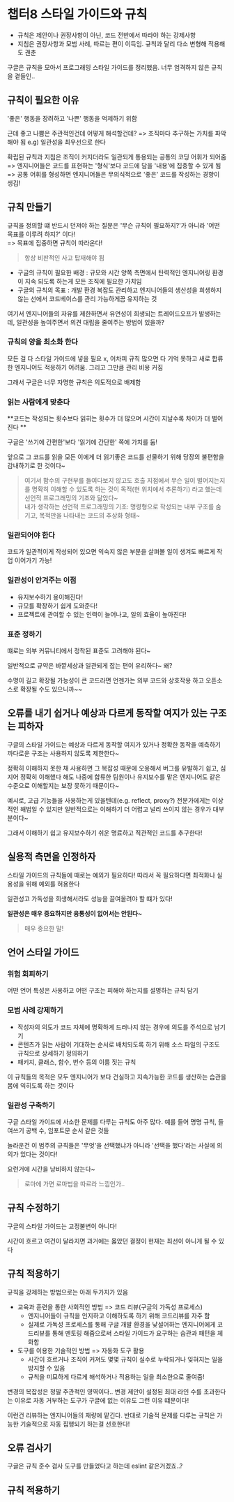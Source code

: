 # 챕터8 스타일 가이드와 규칙

- 규칙은 제안이나 권장사항이 아닌, 코드 전반에서 따라야 하는 강제사항
- 지침은 권장사항과 모범 사례, 따르는 편이 이득임. 규칙과 달리 다소 변형해 적용해도 괜춘

구글은 규칙을 모아서 프로그래밍 스타일 가이드를 정리했음. 너무 엄격하지 않은 규칙을 곁들인..

## 규칙이 필요한 이유

'좋은' 행동을 장려하고 '나쁜' 행동을 억제하기 위함

근데 좋고 나쁨은 주관적인건데 어떻게 해석할건데? => 조직마다 추구하는 가치를 파악해야 됨 e.g) 일관성을 최우선으로 한다

확립된 규칙과 지침은 조직이 커지더라도 일관되게 통용되는 공통의 코딩 어휘가 되어줌   
=> 엔지니어들은 코드를 표현하는 '형식'보다 코드에 담을 '내용'에 집중할 수 있게 됨     
=> 공통 어휘를 형성하면 엔지니어들은 무의식적으로 '좋은' 코드를 작성하는 경향이 생김!   


## 규칙 만들기

규칙을 정의할 떄 반드시 던져야 하는 질문은 '무슨 규칙이 필요하지?'가 아니라 '어떤 목표를 이루려 하지?' 이다!    
=> 목표에 집중하면 규칙이 따라온다!

> 항상 비판적인 사고 탑재해야 됨

- 구글의 규칙이 필요한 배경 : 규모와 시간 양쪽 측면에서 탄력적인 엔지니어링 환경이 지속 되도록 하는게 모든 조직에 필요한 가치임
- 구글의 규칙의 목표 : 개발 환경 복잡도 관리하고 엔지니어들의 생산성을 희생하지 않는 선에서 코드베이스를 관리 가능하게끔 유지하는 것

여기서 엔지니어들의 자유를 제한하면서 유연성이 희생되는 트레이드오프가 발생하는데, 일관성을 높여주면서 의견 대립을 줄여주는 방법이 있을까?

### 규칙의 양을 최소화 한다

모든 걸 다 스타일 가이드에 넣을 필요 x, 어차피 규칙 많으면 다 기억 못하고 새로 합류한 엔지니어도 적응하기 어려움. 그리고 그만큼 관리 비용 커짐

그래서 구글은 너무 자명한 규칙은 의도적으로 배제함

### 읽는 사람에게 맞춘다

**코드는 작성되는 횟수보다 읽히는 횟수가 더 많으며 시간이 지날수록 차이가 더 벌어진다 **

구글은 '쓰기에 간편한'보다 '읽기에 간단한' 쪽에 가치를 둠! 

앞으로 그 코드를 읽을 모든 이에게 더 읽기좋은 코드를 선물하기 위해 당장의 불편함을 감내하기로 한 것이다~

> 여기서 함수의 구현부를 들여다보지 않고도 호출 지점에서 무슨 일이 벌어지는지를 명확히 이해할 수 있도록 하는 것이 목적(현 위치에서 추론하기) 라고 했는데 선언적 프로그래밍의 기조와 닮았다~   
> 내가 생각하는 선언적 프로그래밍의 기조: 명령형으로 작성되는 내부 구조를 숨기고, 목적만을 나타내는 코드의 추상화 형태~

### 일관되어야 한다

코드가 일관적이게 작성되어 있으면 익숙지 않은 부분을 살펴볼 일이 생겨도 빠르게 작업 이어가기 가능!

### 일관성이 안겨주는 이점

- 유지보수하기 용이해진다!
- 규모를 확장하기 쉽게 도와준다!
- 프로젝트에 관여할 수 있는 인력이 늘어나고, 일의 효율이 높아진다!

### 표준 정하기

떄로는 외부 커뮤니티에서 정착된 표준도 고려해야 된다~   

일반적으로 규약은 바깥세상과 일관되게 잡는 편이 유리하다~ 왜?   

수명이 길고 확장될 가능성이 큰 코드라면 언젠가는 외부 코드와 상호작용 하고 오픈소스로 확장될 수도 있으니까~~ 

## 오류를 내기 쉽거나 예상과 다르게 동작할 여지가 있는 구조는 피하자

구글의 스타일 가이드는 예상과 다르게 동작할 여지가 있거나 정확한 동작을 예측하기 까다로운 구조는 사용하지 않도록 제한한다~

정확히 이해하지 못한 채 사용하면 그 복잡성 때문에 오용해서 버그를 유발하기 쉽고, 심지어 정확히 이해했다 해도 나중에 합류한 팀원이나 유지보수를 맡은 엔지니어도 같은 수준으로 이해할지는 보장 못하기 때문이다~

예시로, 고급 기능들을 사용하는게 있을텐데(e.g. reflect, proxy?) 전문가에게는 이상적인 해법일 수 있지만 일반적으로는 이해하기 더 어렵고 널리 쓰이지 않는 경우가 대부분이다~

그래서 이해하기 쉽고 유지보수하기 쉬운 명료하고 직관적인 코드를 추구한다!

## 실용적 측면을 인정하자

스타일 가이드의 규칙들에 때로는 예외가 필요하다! 따라서 꼭 필요하다면 최적화나 실용성을 위해 예외를 허용한다

일관성고 가독성을 희생해서라도 성능을 끌여올려야 할 떄가 있다!

**일관성은 매우 중요하지만 융통성이 없어서는 안된다~**

> 매우 중요한 말!

## 언어 스타일 가이드

### 위험 회피하기

어떤 언어 특성은 사용하고 어떤 구조는 피해야 하는지를 설명하는 규칙 담기

### 모범 사례 강제하기

- 작성자의 의도가 코드 자체에 명확하게 드러나지 않는 경우에 의도를 주석으로 남기기
- 콘텐츠가 읽는 사람이 기대하는 순서로 배치되도록 하기 위해 소스 파일의 구조도 규칙으로 상세하기 정의하기
- 패키지, 클래스, 함수, 번수 등의 이름 짓는 규칙

이 규칙들의 목적은 모두 엔지니어가 보다 건실하고 지속가능한 코드를 생산하는 습관을 몸에 익히도록 하는 것이다

### 일관성 구축하기

구글 스타일 가이드에 사소한 문제를 다루는 규칙도 아주 많다. 예를 들어 명명 규칙, 들여쓰기 공백 수, 임포트문 순서 같은 것들

놀라운건 이 범주의 규칙들은 '무엇'을 선택했냐가 아니라 '선택을 했다'라는 사실에 의의가 있다는 것이다!

요런거에 시간을 낭비하지 않는다~

> 로마에 가면 로마법을 따르라 느낌인가..

## 규칙 수정하기

구글의 스타일 가이드는 고정불변이 아니다!

시간이 흐르고 여건이 달라지면 과거에는 옳았던 결정이 현재는 최선이 아니게 될 수 있다

## 규칙 적용하기

규칙을 강제하는 방법으로는 아래 두가지가 있음
- 교육과 훈련을 통한 사회적인 방법 => 코드 리뷰(구글의 가독성 프로세스)
  - 엔지니어들이 규칙을 인지하고 이해하도록 하기 위해 코드리뷰를 자주 함
  - 실제로 가독성 프로세스를 통해 구글 개발 환경을 낯설어하는 엔지니어에게 코드리뷰를 통해 멘토링 해줌으로써 스타일 가이드가 요구하는 습관과 패턴을 체화함
- 도구를 이용한 기술적인 방법 => 자동화 도구 활용
  - 시간이 흐르거나 조직이 커져도 몇몇 규칙이 실수로 누락되거나 잊혀지는 일을 방지할 수 있음
  - 규칙을 미묘하게 다르게 해석하거나 적용하는 일을 최소한으로 줄여줌!
 
변경의 복잡성은 정말 주관적인 영역이다.. 변경 제안이 설정된 최대 라인 수를 초과한다는 이유로 자동 거부하는 도구가 구글에 없는 이유도 그런 이유 떄문이다!  

이런건 리뷰하는 엔지니어들의 재량에 맡긴다. 반대로 기술적 문제를 다루는 규칙은 가능한 기술적으로 자동 집행되기 하는걸 선호한다!

## 오류 검사기

구글은 규칙 준수 검사 도구를 만들었다고 하는데 eslint 같은거겠죠..? 




## 규칙 적용하기

